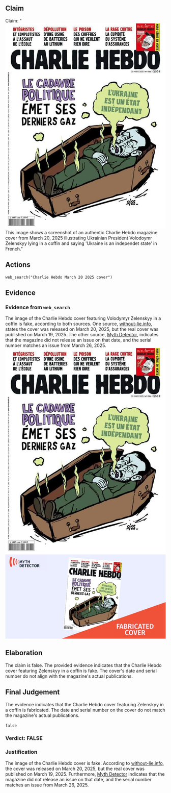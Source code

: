 ## Claim
Claim: "![image 14](media/47.jpg) This image shows a screenshot of an authentic Charlie Hebdo magazine cover from March 20, 2025 illustrating Ukrainian President Volodoymr Zelenskyy lying in a coffin and saying 'Ukraine is an independet state' in French."

## Actions
```
web_search("Charlie Hebdo March 20 2025 cover")
```

## Evidence
### Evidence from `web_search`
The image of the Charlie Hebdo cover featuring Volodymyr Zelenskyy in a coffin is fake, according to both sources. One source, [without-lie.info](https://without-lie.info/en/fake-with-another-fictional-cover-of-charlie-hebdo-magazine-with-a-caricature-of-the-president-of-ukraine/), states the cover was released on March 20, 2025, but the real cover was published on March 19, 2025. The other source, [Myth Detector](https://mythdetector.com/en/coffin-was-not-published-by-charlie-hebdo/), indicates that the magazine did not release an issue on that date, and the serial number matches an issue from March 26, 2025. ![image 14](media/47.jpg) ![image 8652](media/2025-08-30_08-58-1756544294-074392.jpg)


## Elaboration
The claim is false. The provided evidence indicates that the Charlie Hebdo cover featuring Zelenskyy in a coffin is fake. The cover's date and serial number do not align with the magazine's actual publications.


## Final Judgement
The evidence indicates that the Charlie Hebdo cover featuring Zelenskyy in a coffin is fabricated. The date and serial number on the cover do not match the magazine's actual publications.

`false`

### Verdict: FALSE

### Justification
The image of the Charlie Hebdo cover is fake. According to [without-lie.info](https://without-lie.info/en/fake-with-another-fictional-cover-of-charlie-hebdo-magazine-with-a-caricature-of-the-president-of-ukraine/), the cover was released on March 20, 2025, but the real cover was published on March 19, 2025. Furthermore, [Myth Detector](https://mythdetector.com/en/coffin-was-not-published-by-charlie-hebdo/) indicates that the magazine did not release an issue on that date, and the serial number matches an issue from March 26, 2025.

